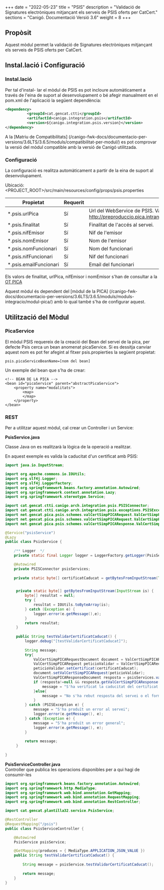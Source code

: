 +++
date        = "2022-05-23"
title       = "PSIS"
description = "Validació de Signatures electròniques mitjançant els serveis de PSIS oferts per CatCert."
sections    = "Canigó. Documentació Versió 3.6"
weight      = 8
+++

## Propòsit

Aquest mòdul permet la validació de Signatures electròniques mitjançant els serveis de PSIS oferts per CatCert.

## Instal.lació i Configuració

### Instal.lació

Per tal d'instal- lar el mòdul de PSIS es pot incloure automàticament a través de l'eina de suport al desenvolupament o bé afegir manualment en el pom.xml de l'aplicació la següent dependència:

```xml
<dependency>
          <groupId>cat.gencat.ctti</groupId>
          <artifactId>canigo.integration.psis</artifactId>
          <version>${canigo.integration.psis.version}</version>
</dependency>
```

A la [Matriu de Compatibilitats] (/canigo-fwk-docs/documentacio-per-versions/3.6LTS/3.6.5/moduls/compatibilitat-per-modul/) es pot comprovar la versió del mòdul compatible amb la versió de Canigó utilitzada.

### Configuració

La configuració es realitza automàticament a partir de la eina de suport al desenvolupament.

Ubicació: <PROJECT_ROOT>/src/main/resources/config/props/psis.properties

Propietat          | Requerit | Descripció
------------------ | -------- | -----------
*.psis.urlPica  | Sí       | Url del WebService de PSIS. Valor per defecte: http://preproduccio.pica.intranet.gencat.cat/pica_cataleg/AppJava/services/
*.psis.finalitat   | Sí       | Finalitat de l'accés al servei. 
*.psis.nifEmisor   | Sí       | Nif de l'emisor
*.psis.nomEmisor   | Sí       | Nom de l'emisor
*.psis.nomFuncionari| Sí      | Nom del funcionari
*.psis.nifFuncionari| Sí      | Nif del funcionari
*.psis.emailFuncionari| Sí    | Email del funcionari

Els valors de finalitat, urlPica, nifEmisor i nomEmisor s'han de consultar a la [OT PICA](http://transversals.ctti.intranet.gencat.cat/sol-pica/integracio/)

Aquest mòdul és dependent del [mòdul de la PICA] (/canigo-fwk-docs/documentacio-per-versions/3.6LTS/3.6.5/moduls/moduls-integracio/modul-pica/) amb lo qual també s'ha de configurar aquest.

## Utilització del Mòdul

### PicaService

El mòdul PSIS requereix de la creació del Bean del servei de la pica, per defecte Psis cerca un bean anomenat picaService. Si es dessitja canviar aquest nom es pot fer afegint al fitxer psis.propierties la següent propietat:

	psis.picaServiceBeanName=[nom del bean]
	
Un exemple del bean que s'ha de crear:

	<!-- BEAN DE LA PICA -->
	<bean id="picaService" parent="abstractPicaService">
        <property name="modalitats">
            <map>
            </map>
        </property>
    </bean>

### REST

Per a utilitzar aquest mòdul, cal crear un Controller i un Service:

**PsisService.java**

Classe Java on es realitzarà la lògica de la operació a realitzar.

En aquest exemple es valida la caducitat d'un certificat amb PSIS:

```java
import java.io.InputStream;

import org.apache.commons.io.IOUtils;
import org.slf4j.Logger;
import org.slf4j.LoggerFactory;
import org.springframework.beans.factory.annotation.Autowired;
import org.springframework.context.annotation.Lazy;
import org.springframework.stereotype.Service;

import cat.gencat.ctti.canigo.arch.integration.psis.PSISConnector;
import cat.gencat.ctti.canigo.arch.integration.psis.exceptions.PSISException;
import net.gencat.pica.psis.schemes.valCertSimpPICARequest.ValCertSimpPICARequestDocument;
import net.gencat.pica.psis.schemes.valCertSimpPICARequest.ValCertSimpPICARequestDocument.ValCertSimpPICARequest;
import net.gencat.pica.psis.schemes.valCertSimpPICAResponse.ValCertSimpPICAResponseDocument;

@Service("psisService")
@Lazy
public class PsisService {
	
	/** Logger  */  
	private static final Logger logger = LoggerFactory.getLogger(PsisService.class);

	@Autowired
	private PSISConnector psisServices;
	
	private static byte[] certificatCaducat = getBytesFromInputStream(Thread.currentThread().getContextClassLoader().getResourceAsStream("config/cert/certificatCaducat.crt"));


	 private static byte[] getBytesFromInputStream(InputStream is) {
		 byte[] resultat = null;
		 try {
			 resultat = IOUtils.toByteArray(is);
		 } catch (Exception e) {
			 logger.error(e.getMessage(),e);
		 }
		 return resultat;
	 }
	 
	 public String testValidarCertificatCaducat() {
		 logger.debug("[testValidarCertificatCaducat]");
		 
		 String message;
		 try{
			 ValCertSimpPICARequestDocument document = ValCertSimpPICARequestDocument.Factory.newInstance();
			 ValCertSimpPICARequest peticioValidar = ValCertSimpPICARequest.Factory.newInstance();
			 peticioValidar.setCertificat(certificatCaducat);
			 document.setValCertSimpPICARequest(peticioValidar);
			 ValCertSimpPICAResponseDocument resposta = psisServices.validarCertificat(document);
			 if (resposta!=null && resposta.getValCertSimpPICAResponse()!=null && resposta.getValCertSimpPICAResponse().getResultat()!=null){
				 message = "S'ha verificat la caducitat del certificat amb el següent resultat: "+ resposta.getValCertSimpPICAResponse().getResultat();
			 }else{
				 message = "No s'ha rebut resposta del servei o el format d'aquesta no es l'esperat";
			 }
		 } catch (PSISException e) {
			 message = "S'ha produït un error al servei";
			 logger.error(e.getMessage(), e);
		 } catch (Exception e) {
			 message = "S'ha produït un error general";
			 logger.error(e.getMessage(), e);
		 }
		 
		 return message;
	 }
	 
}
```

**PsisServiceController.java**  
Controller que publica les operacions disponibles per a qui hagi de consumir-les

```java
import org.springframework.beans.factory.annotation.Autowired;
import org.springframework.http.MediaType;
import org.springframework.web.bind.annotation.GetMapping;
import org.springframework.web.bind.annotation.RequestMapping;
import org.springframework.web.bind.annotation.RestController;

import cat.gencat.plantilla32.service.PsisService;

@RestController
@RequestMapping("/psis")
public class PsisServiceController {

	@Autowired
	PsisService psisService;

	@GetMapping(produces = { MediaType.APPLICATION_JSON_VALUE })
	public String testValidarCertificatCaducat() {
		
		String message = psisService.testValidarCertificatCaducat();
		
		return message;
	}
}
```
